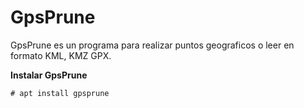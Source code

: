 # GpsPrune

GpsPrune es un programa para realizar puntos geograficos o leer en formato KML, KMZ GPX.

__Instalar GpsPrune__

``` # apt install gpsprune ```

